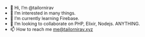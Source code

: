 - 👋 Hi, I’m @tailornirav
- 👀 I’m interested in many things.
- 🌱 I’m currently learning Firebase.
- 💞️ I’m looking to collaborate on PHP, Elixir, Nodejs. ANYTHING.
- 📫 How to reach me me@tailornirav.xyz

<!---
tailornirav/tailornirav is a ✨ special ✨ repository because its `README.md` (this file) appears on your GitHub profile.
You can click the Preview link to take a look at your changes.
--->
